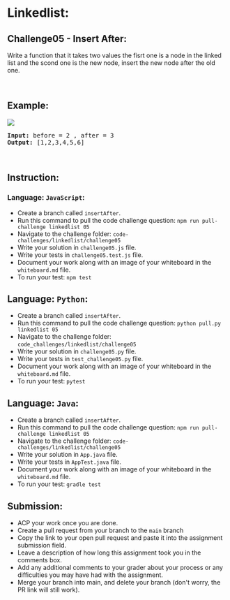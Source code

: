 # Linkedlist:

## Challenge05 - Insert After:
Write a function that it takes two values the fisrt one is a node in the linked list and the scond one is the new node, insert the new node after the old one.

&nbsp;

## Example:
![](/assets/linked-list/insertAfter.jpg)
<pre><strong>Input:</strong> before = 2 , after = 3
<strong>Output:</strong> [1,2,3,4,5,6]
</pre>

<br>

## Instruction:

### Language: `JavaScript`:

* Create a branch called `insertAfter`.
* Run this command to pull the code challenge question: `npm run pull-challenge linkedlist 05`
* Navigate to the challenge folder: `code-challenges/linkedlist/challenge05`
* Write your solution in `challenge05.js` file.
* Write your tests in `challenge05.test.js` file.
* Document your work along with an image of your whiteboard in the `whiteboard.md` file.
* To run your test: `npm test`

## Language: `Python`:

* Create a branch called `insertAfter`.
* Run this command to pull the code challenge question: `python pull.py linkedlist 05`
* Navigate to the challenge folder: `code_challenges/linkedlist/challenge05`
* Write your solution in `challenge05.py` file.
* Write your tests in `test_challenge05.py` file.
* Document your work along with an image of your whiteboard in the `whiteboard.md` file.
* To run your test: `pytest`

## Language: `Java`:

* Create a branch called `insertAfter`.
* Run this command to pull the code challenge question: `npm run pull-challenge linkedlist 05`
* Navigate to the challenge folder: `code-challenges/linkedlist/challenge05`
* Write your solution in `App.java` file.
* Write your tests in `AppTest.java` file.
* Document your work along with an image of your whiteboard in the `whiteboard.md` file.
* To run your test: `gradle test`

## Submission:
* ACP your work once you are done.
* Create a pull request from your branch to the `main` branch
* Copy the link to your open pull request and paste it into the assignment submission field.
* Leave a description of how long this assignment took you in the comments box.
* Add any additional comments to your grader about your process or any difficulties you may have had with the assignment.
* Merge your branch into main, and delete your branch (don't worry, the PR link will still work).